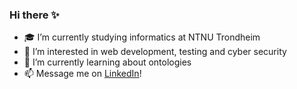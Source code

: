 ### Hi there ✨


- 🎓 I’m currently studying informatics at NTNU Trondheim
- 👀 I’m interested in web development, testing and cyber security
- 🌱 I’m currently learning about ontologies
- 📫 Message me on [LinkedIn](https://www.linkedin.com/in/theakarinfladby/)!

<!--
**thea-fladby/thea-fladby** is a ✨ _special_ ✨ repository because its `README.md` (this file) appears on your GitHub profile.

Here are some ideas to get you started:

- 🔭 I’m currently working on ...
- 🌱 I’m currently learning web development
- 👯 I’m looking to collaborate on ...
- 🤔 I’m looking for help with ...
- 💬 Ask me about ...
- 📫 How to reach me: ...
- 😄 Pronouns: ...
- ⚡ Fun fact: ...
-->
